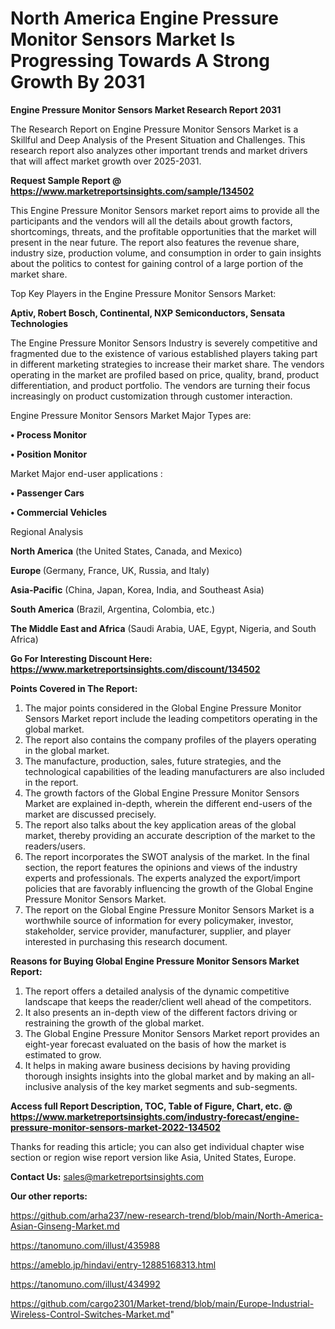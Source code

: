 # North America Engine Pressure Monitor Sensors Market Is Progressing Towards A Strong Growth By 2031

<strong>Engine Pressure Monitor Sensors Market Research Report 2031</strong>

The Research Report on Engine Pressure Monitor Sensors Market is a Skillful and Deep Analysis of the Present Situation and Challenges. This research report also analyzes other important trends and market drivers that will affect market growth over 2025-2031.

<strong>Request Sample Report @ <a href=https://www.marketreportsinsights.com/sample/134502>https://www.marketreportsinsights.com/sample/134502</a></strong>

This Engine Pressure Monitor Sensors market report aims to provide all the participants and the vendors will all the details about growth factors, shortcomings, threats, and the profitable opportunities that the market will present in the near future. The report also features the revenue share, industry size, production volume, and consumption in order to gain insights about the politics to contest for gaining control of a large portion of the market share.

Top Key Players in the Engine Pressure Monitor Sensors Market:

<strong>Aptiv, Robert Bosch, Continental, NXP Semiconductors, Sensata Technologies</strong>

The Engine Pressure Monitor Sensors Industry is severely competitive and fragmented due to the existence of various established players taking part in different marketing strategies to increase their market share. The vendors operating in the market are profiled based on price, quality, brand, product differentiation, and product portfolio. The vendors are turning their focus increasingly on product customization through customer interaction.

Engine Pressure Monitor Sensors Market Major Types are:

<strong>• Process Monitor

• Position Monitor</strong>

Market Major end-user applications :

<strong>• Passenger Cars

• Commercial Vehicles</strong>

Regional Analysis

</u><strong><b>North America</b></strong> (the United States, Canada, and Mexico)

<strong><b>Europe </b></strong>(Germany, France, UK, Russia, and Italy)

<strong><b>Asia-Pacific</b></strong> (China, Japan, Korea, India, and Southeast Asia)

<strong><b>South America</b></strong> (Brazil, Argentina, Colombia, etc.)

<strong><b>The Middle East and Africa</b></strong> (Saudi Arabia, UAE, Egypt, Nigeria, and South Africa)

<strong>Go For Interesting Discount Here: <a href=https://www.marketreportsinsights.com/discount/134502>https://www.marketreportsinsights.com/discount/134502</a></strong>

<strong>Points Covered in The Report:</strong>
<ol>
  <li>The major points considered in the Global Engine Pressure Monitor Sensors Market report include the leading competitors operating in the global market.</li>
  <li>The report also contains the company profiles of the players operating in the global market.</li>
  <li>The manufacture, production, sales, future strategies, and the technological capabilities of the leading manufacturers are also included in the report.</li>
  <li>The growth factors of the Global Engine Pressure Monitor Sensors Market are explained in-depth, wherein the different end-users of the market are discussed precisely.</li>
  <li>The report also talks about the key application areas of the global market, thereby providing an accurate description of the market to the readers/users.</li>
  <li>The report incorporates the SWOT analysis of the market. In the final section, the report features the opinions and views of the industry experts and professionals. The experts analyzed the export/import policies that are favorably influencing the growth of the Global Engine Pressure Monitor Sensors Market.</li>
  <li>The report on the Global Engine Pressure Monitor Sensors Market is a worthwhile source of information for every policymaker, investor, stakeholder, service provider, manufacturer, supplier, and player interested in purchasing this research document.</li>
</ol>
<strong>Reasons for Buying Global Engine Pressure Monitor Sensors Market Report:</strong>

<ol>
  <li>The report offers a detailed analysis of the dynamic competitive landscape that keeps the reader/client well ahead of the competitors.</li>
  <li>It also presents an in-depth view of the different factors driving or restraining the growth of the global market.</li>
  <li>The Global Engine Pressure Monitor Sensors Market report provides an eight-year forecast evaluated on the basis of how the market is estimated to grow.</li>
  <li>It helps in making aware business decisions by having providing thorough insights insights into the global market and by making an all-inclusive analysis of the key market segments and sub-segments.</li>
</ol>
<strong>Access full Report Description, TOC, Table of Figure, Chart, etc. @ <a href=https://www.marketreportsinsights.com/industry-forecast/engine-pressure-monitor-sensors-market-2022-134502>https://www.marketreportsinsights.com/industry-forecast/engine-pressure-monitor-sensors-market-2022-134502</a></strong>


Thanks for reading this article; you can also get individual chapter wise section or region wise report version like Asia, United States, Europe.

<strong>Contact Us:</strong>
sales@marketreportsinsights.com

<strong>Our other reports:</strong>

<a href=https://github.com/arha237/new-research-trend/blob/main/North-America-Asian-Ginseng-Market.md>https://github.com/arha237/new-research-trend/blob/main/North-America-Asian-Ginseng-Market.md</a>

<a href=https://tanomuno.com/illust/435988>https://tanomuno.com/illust/435988</a>

<a href=https://ameblo.jp/hindavi/entry-12885168313.html>https://ameblo.jp/hindavi/entry-12885168313.html</a>

<a href=https://tanomuno.com/illust/434992>https://tanomuno.com/illust/434992</a>

<a href=https://github.com/cargo2301/Market-trend/blob/main/Europe-Industrial-Wireless-Control-Switches-Market.md>https://github.com/cargo2301/Market-trend/blob/main/Europe-Industrial-Wireless-Control-Switches-Market.md</a>"
